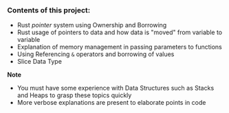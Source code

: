 ### Contents of this project:

- Rust *pointer* system using Ownership and Borrowing
- Rust usage of pointers to data and how data is "moved" from variable to variable
- Explanation of memory management in passing parameters to functions
- Using Referencing `&` operators and borrowing of values
- Slice Data Type

**Note**
- You must have some experience with Data Structures such as Stacks and Heaps to grasp these topics quickly
- More verbose explanations are present to elaborate points in code
